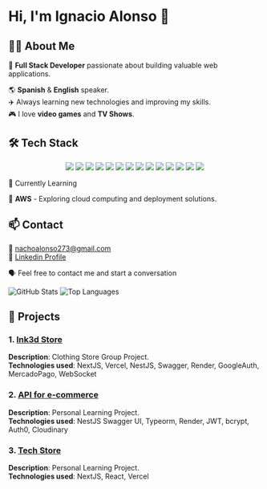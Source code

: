 # Hi, I'm Ignacio Alonso 👋  

## 👨‍💻 About Me  

💫 **Full Stack Developer** passionate about building valuable web applications.  

🌎 **Spanish** & **English** speaker.  
✈️ Always learning new technologies and improving my skills.  
🎮 I love **video games** and **TV Shows**.  

## 🛠 Tech Stack  
<p align="center">
  <img src="https://img.shields.io/badge/HTML5-E34F26?style=for-the-badge&logo=html5&logoColor=white" />
  <img src="https://img.shields.io/badge/CSS3-1572B6?style=for-the-badge&logo=css3&logoColor=white" />
  <img src="https://img.shields.io/badge/JavaScript-F7DF1E?style=for-the-badge&logo=javascript&logoColor=black" />
  <img src="https://img.shields.io/badge/TypeScript-3178C6?style=for-the-badge&logo=typescript&logoColor=white" />
  <img src="https://img.shields.io/badge/Next.js-000000?style=for-the-badge&logo=nextdotjs&logoColor=white" />
  <img src="https://img.shields.io/badge/React-61DAFB?style=for-the-badge&logo=react&logoColor=black" />
  <img src="https://img.shields.io/badge/Vercel-000000?style=for-the-badge&logo=vercel&logoColor=white" />
  <img src="https://img.shields.io/badge/Node.js-339933?style=for-the-badge&logo=nodedotjs&logoColor=white" />
  <img src="https://img.shields.io/badge/Express-000000?style=for-the-badge&logo=express&logoColor=white" />
  <img src="https://img.shields.io/badge/NestJS-E0234E?style=for-the-badge&logo=nestjs&logoColor=white" />
  <img src="https://img.shields.io/badge/PostgreSQL-336791?style=for-the-badge&logo=postgresql&logoColor=white" />
  <img src="https://img.shields.io/badge/TypeORM-FF5733?style=for-the-badge&logo=typeorm&logoColor=white" />
  <img src="https://img.shields.io/badge/MongoDB-47A248?style=for-the-badge&logo=mongodb&logoColor=white" />
  <img src="https://img.shields.io/badge/Git-F05032?style=for-the-badge&logo=git&logoColor=white" />
</p>

🚀 Currently Learning

📡 **AWS** - Exploring cloud computing and deployment solutions.

## 📫 Contact  
📧 [nachoalonso273@gmail.com](mailto:nachoalonso273@gmail.com)  
💼 [Linkedin Profile](https://www.linkedin.com/in/ignacio-alonso-5680872b4/) 
 
🗣️ Feel free to contact me and start a conversation   


![GitHub Stats](https://github-readme-stats.vercel.app/api?username=ITAlonsoRabanal&show_icons=true&count_private=true&hide=prs&theme=tokyonight)
![Top Languages](https://github-readme-stats.vercel.app/api/top-langs/?username=ITAlonsoRabanal&layout=compact&theme=tokyonight)


## 🚀 Projects  

### 1. [Ink3d Store](https://ink3d-tech-2-0.vercel.app/home) 
**Description**: Clothing Store Group Project.  
**Technologies used**: NextJS, Vercel, NestJS, Swagger, Render, GoogleAuth, MercadoPago, WebSocket  

### 2. [**API for e-commerce**](https://m4beecommerce-latest.onrender.com/api)
**Description**: Personal Learning Project.  
**Technologies used**: NestJS Swagger UI, Typeorm, Render, JWT, bcrypt, Auth0, Cloudinary

### 3. [**Tech Store**](https://m4-eccomerce.vercel.app/Landing)
**Description**: Personal Learning Project.  
**Technologies used**: NextJS, React, Vercel
